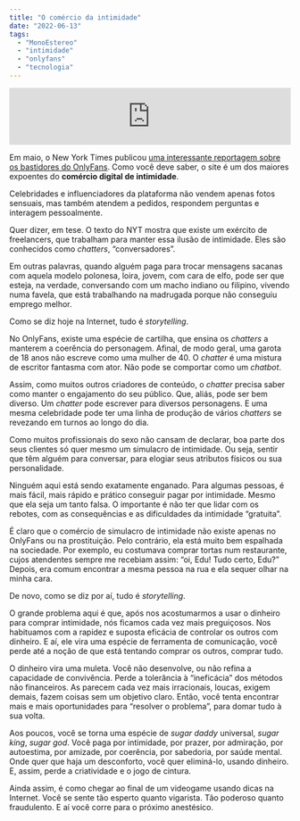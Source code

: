 ```yaml
---
title: "O comércio da intimidade"
date: "2022-06-13"
tags: 
  - "MonoEstereo"
  - "intimidade"
  - "onlyfans"
  - "tecnologia"
---
```


<iframe src="https://anchor.fm/MonoEstéreo/embed/episodes/O-comrcio-da-intimidade-e1jsvsc" height="102px" width="100%" frameborder="0" scrolling="no"></iframe>

Em maio, o New York Times publicou [uma interessante reportagem sobre os bastidores do OnlyFans](https://www.nytimes.com/2022/05/16/magazine/e-pimps-onlyfans.html). Como você deve saber, o site é um dos maiores expoentes do **comércio digital de intimidade**.

Celebridades e influenciadores da plataforma não vendem apenas fotos sensuais, mas também atendem a pedidos, respondem perguntas e interagem pessoalmente.

Quer dizer, em tese. O texto do NYT mostra que existe um exército de freelancers, que trabalham para manter essa ilusão de intimidade. Eles são conhecidos como _chatters_, “conversadores”.

Em outras palavras, quando alguém paga para trocar mensagens sacanas com aquela modelo polonesa, loira, jovem, com cara de elfo, pode ser que esteja, na verdade, conversando com um macho indiano ou filipino, vivendo numa favela, que está trabalhando na madrugada porque não conseguiu emprego melhor.

Como se diz hoje na Internet, tudo é _storytelling_.

No OnlyFans, existe uma espécie de cartilha, que ensina os _chatters_ a manterem a coerência do personagem. Afinal, de modo geral, uma garota de 18 anos não escreve como uma mulher de 40. O _chatter_ é uma mistura de escritor fantasma com ator. Não pode se comportar como um _chatbot_.

Assim, como muitos outros criadores de conteúdo, o _chatter_ precisa saber como manter o engajamento do seu público. Que, aliás, pode ser bem diverso. Um _chatter_ pode escrever para diversos personagens. E uma mesma celebridade pode ter uma linha de produção de vários _chatters_ se revezando em turnos ao longo do dia.

Como muitos profissionais do sexo não cansam de declarar, boa parte dos seus clientes só quer mesmo um simulacro de intimidade. Ou seja, sentir que têm alguém para conversar, para elogiar seus atributos físicos ou sua personalidade.

Ninguém aqui está sendo exatamente enganado. Para algumas pessoas, é mais fácil, mais rápido e prático conseguir pagar por intimidade. Mesmo que ela seja um tanto falsa. O importante é não ter que lidar com os rebotes, com as consequências e as dificuldades da intimidade “gratuita”.

É claro que o comércio de simulacro de intimidade não existe apenas no OnlyFans ou na prostituição. Pelo contrário, ela está muito bem espalhada na sociedade. Por exemplo, eu costumava comprar tortas num restaurante, cujos atendentes sempre me recebiam assim: “oi, Edu! Tudo certo, Edu?” Depois, era comum encontrar a mesma pessoa na rua e ela sequer olhar na minha cara.

De novo, como se diz por aí, tudo é _storytelling_.

O grande problema aqui é que, após nos acostumarmos a usar o dinheiro para comprar intimidade, nós ficamos cada vez mais preguiçosos. Nos habituamos com a rapidez e suposta eficácia de controlar os outros com dinheiro. E aí, ele vira uma espécie de ferramenta de comunicação, você perde até a noção de que está tentando comprar os outros, comprar tudo.

O dinheiro vira uma muleta. Você não desenvolve, ou não refina a capacidade de convivência. Perde a tolerância à “ineficácia” dos métodos não financeiros. As parecem cada vez mais irracionais, loucas, exigem demais, fazem coisas sem um objetivo claro. Então, você tenta encontrar mais e mais oportunidades para “resolver o problema”, para domar tudo à sua volta.

Aos poucos, você se torna uma espécie de _sugar daddy_ universal, _sugar king_, _sugar god_. Você paga por intimidade, por prazer, por admiração, por autoestima, por amizade, por coerência, por sabedoria, por saúde mental. Onde quer que haja um desconforto, você quer eliminá-lo, usando dinheiro. E, assim, perde a criatividade e o jogo de cintura.

Ainda assim, é como chegar ao final de um videogame usando dicas na Internet. Você se sente tão esperto quanto vigarista. Tão poderoso quanto fraudulento. E aí você corre para o próximo anestésico.
